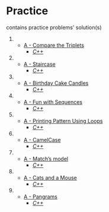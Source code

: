 # Practice

contains practice problems' solution(s)

1.
    - [A - Compare the Triplets](https://vjudge.net/problem/HackerRank-compare-the-triplets)
        - _[C++](.cpp/001-A.cpp)_

2.
    - [A - Staircase](https://vjudge.net/problem/HackerRank-staircase)
        - _[C++](.cpp/002-A.cpp)_

3.
    - [A - Birthday Cake Candles](https://vjudge.net/problem/HackerRank-birthday-cake-candles)
        - _[C++](.cpp/003-A.cpp)_

4.
    - [A - Fun with Sequences](https://vjudge.net/problem/SPOJ-SMPSEQ3)
        - _[C++](.cpp/004-A.cpp)_

5.
    - [A - Printing Pattern Using Loops](https://vjudge.net/problem/HackerRank-printing-pattern-2)
        - _[C++](.cpp/005-A.cpp)_

6.
    - [A - CamelCase](https://vjudge.net/problem/HackerRank-camelcase)
        - _[C++](.cpp/006-A.cpp)_

7.
    - [A - Match’s model](https://vjudge.net/problem/EOlymp-3)
        - _[C++](.cpp/007-A.cpp)_

8.
    - [A - Cats and a Mouse](https://vjudge.net/problem/HackerRank-cats-and-a-mouse)
        - _[C++](.cpp/008-A.cpp)_

9.
    - [A - Pangrams](https://vjudge.net/problem/HackerRank-pangrams)
        - _[C++](.cpp/009-A.cpp)_
